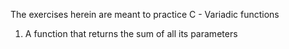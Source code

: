 The exercises herein are meant to practice C - Variadic functions
1. A function that returns the sum of all its parameters
